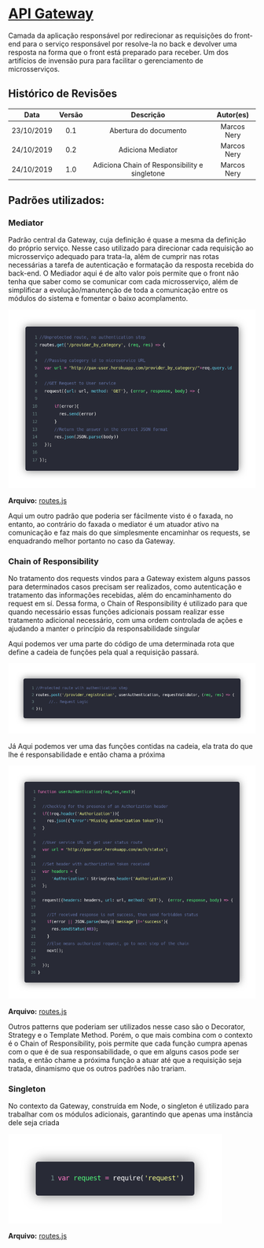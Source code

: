 # [API Gateway](https://github.com/pax-app/Gateway)

Camada da aplicação responsável por redirecionar as requisições do front-end para o serviço responsável por resolve-la no back e devolver uma resposta na forma que o front está preparado para receber. Um dos artifícios de invensão pura para facilitar o gerenciamento de microsserviços.

## Histórico de Revisões

|    Data    | Versão |                   Descrição                   |  Autor(es)  |
| :--------: | :----: | :-------------------------------------------: | :---------: |
| 23/10/2019 |  0.1   |             Abertura do documento             | Marcos Nery |
| 24/10/2019 |  0.2   |               Adiciona Mediator               | Marcos Nery |
| 24/10/2019 |  1.0   | Adiciona Chain of Responsibility e singletone | Marcos Nery |

## Padrões utilizados:

### Mediator

Padrão central da Gateway, cuja definição é quase a mesma da definição do próprio serviço. Nesse caso utilizado para direcionar cada requisição ao microsserviço adequado para trata-la, além de cumprir nas rotas necessárias a tarefa de autenticação e formatação da resposta recebida do back-end. O Mediador aqui é de alto valor pois permite que o front não tenha que saber como se comunicar com cada microsserviço, além de simplificar a evolução/manutenção de toda a comunicação entre os módulos do sistema e fomentar o baixo acomplamento.

![Mediator](../../../../assets/design-patterns/Gateway/gatewayMediator.png)

**Arquivo:** [routes.js](https://github.com/pax-app/Gateway/blob/devel/src/routes.js)

Aqui um outro padrão que poderia ser fácilmente visto é o faxada, no entanto, ao contrário do faxada o mediator é um atuador ativo na comunicação e faz mais do que simplesmente encaminhar os requests, se enquadrando melhor portanto no caso da Gateway.

### Chain of Responsibility

No tratamento dos requests vindos para a Gateway existem alguns passos para determinados casos precisam ser realizados, como autenticação e tratamento das informações recebidas, além do encaminhamento do request em sí. Dessa forma, o Chain of Responsibility é utilizado para que quando necessário essas funções adicionais possam realizar esse tratamento adicional necessário, com uma ordem controlada de ações e ajudando a manter o princípio da responsabilidade singular

Aqui podemos ver uma parte do código de uma determinada rota que define a cadeia de funções pela qual a requisição passará.

![ChainCode1](../../../../assets/design-patterns/Gateway/gatewayChain1.png)

Já Aqui podemos ver uma das funções contidas na cadeia, ela trata do que lhe é responsabilidade e então chama a próxima

![ChainCode2](../../../../assets/design-patterns/Gateway/gatewayChain2.png)

**Arquivo:** [routes.js](https://github.com/pax-app/Gateway/blob/devel/src/routes.js)

Outros patterns que poderiam ser utilizados nesse caso são o Decorator, Strategy e o Template Method. Porém, o que mais combina com o contexto é o Chain of Responsibility, pois permite que cada função cumpra apenas com o que é de sua responsabilidade, o que em alguns casos pode ser nada, e então chame a próxima função a atuar até que a requisição seja tratada, dinamismo que os outros padrões não trariam.

### Singleton

No contexto da Gateway, construída em Node, o singleton é utilizado para trabalhar com os módulos adicionais, garantindo que apenas uma instância dele seja criada

![ChainCode2](../../../../assets/design-patterns/Gateway/gatewaySingletone.png)

**Arquivo:** [routes.js](https://github.com/pax-app/Gateway/blob/devel/src/routes.js)
